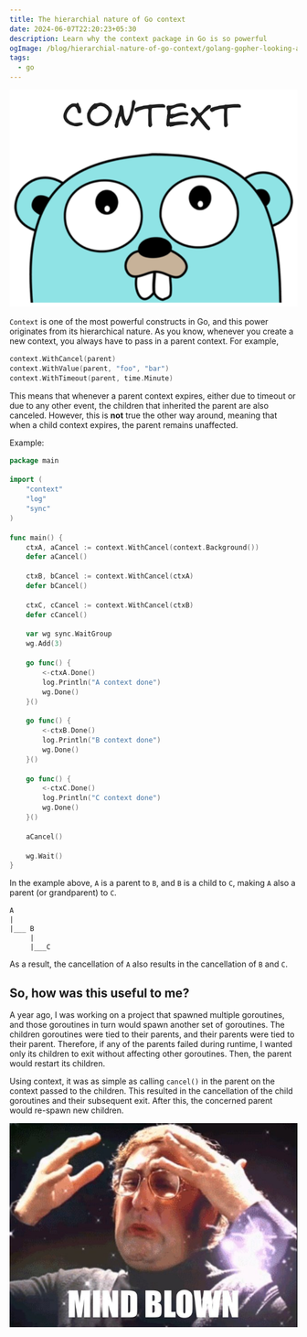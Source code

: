 ```yaml
---
title: The hierarchial nature of Go context
date: 2024-06-07T22:20:23+05:30
description: Learn why the context package in Go is so powerful
ogImage: /blog/hierarchial-nature-of-go-context/golang-gopher-looking-at-context.png
tags:
  - go
---
```


![Gopher looking at context](golang-gopher-looking-at-context.png)

`Context` is one of the most powerful constructs in Go, and this power originates from its hierarchical nature. As you know, whenever you create a new context, you always have to pass in a parent context. For example,

```go
context.WithCancel(parent)
context.WithValue(parent, "foo", "bar")
context.WithTimeout(parent, time.Minute)
```

This means that whenever a parent context expires, either due to timeout or due to any other event, the children that inherited the parent are also canceled. However, this is **not** true the other way around, meaning that when a child context expires, the parent remains unaffected.

Example:

```go
package main

import (
	"context"
	"log"
	"sync"
)

func main() {
	ctxA, aCancel := context.WithCancel(context.Background())
	defer aCancel()

	ctxB, bCancel := context.WithCancel(ctxA)
	defer bCancel()

	ctxC, cCancel := context.WithCancel(ctxB)
	defer cCancel()

	var wg sync.WaitGroup
	wg.Add(3)

	go func() {
		<-ctxA.Done()
		log.Println("A context done")
		wg.Done()
	}()

	go func() {
		<-ctxB.Done()
		log.Println("B context done")
		wg.Done()
	}()

	go func() {
		<-ctxC.Done()
		log.Println("C context done")
		wg.Done()
	}()

	aCancel()

	wg.Wait()
}
```

In the example above, `A` is a parent to `B`, and `B` is a child to `C`, making `A` also a parent (or grandparent) to `C`.

```plaintext
A
|
|___ B
     |
     |___C
```

As a result, the cancellation of `A` also results in the cancellation of `B` and `C`.

## So, how was this useful to me?

A year ago, I was working on a project that spawned multiple goroutines, and those goroutines in turn would spawn another set of goroutines. The children goroutines were tied to their parents, and their parents were tied to their parent. Therefore, if any of the parents failed during runtime, I wanted only its children to exit without affecting other goroutines. Then, the parent would restart its children.

Using context, it was as simple as calling `cancel()` in the parent on the context passed to the children. This resulted in the cancellation of the child goroutines and their subsequent exit. After this, the concerned parent would re-spawn new children.

![Mind Blowing](mind-blown-meme.jpg)
